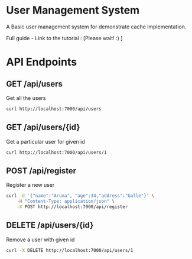 # User Management System

A Basic user management system for demonstrate cache implementation.

Full guide - Link to the tutorial : [Please wait! :) ]

# API Endpoints

## GET /api/users

Get all the users

```bash
curl http://localhost:7000/api/users
```

## GET /api/users/{id}

Get a particular user for given id

```bash
curl http://localhost:7000/api/users/1
```
## POST /api/register

Register a new user

```bash
curl -d '{"name":"Aruna", "age":34,"address":"Galle"}' \
	-H "Content-Type: application/json" \
	-X POST http://localhost:7000/api/register
```

## DELETE /api/users/{id}

Remove a user with given id

```bash
curl -X DELETE http://localhost:7000/api/users/1
```
